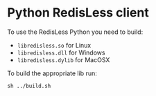 # Python RedisLess client

To use the RedisLess Python you need to build:
- `libredisless.so` for Linux
- `libredisless.dll` for Windows
- `libredisless.dylib` for MacOSX

To build the appropriate lib run:

`sh ../build.sh`
